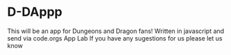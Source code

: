 # D-DAppp
This will be an app for Dungeons and Dragon fans! Written in javascript and send via code.orgs App Lab
If you have any sugestions for us please let us know
